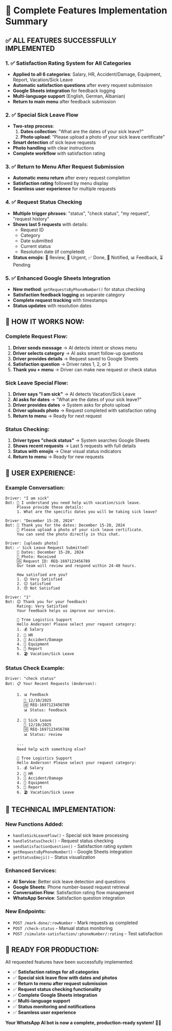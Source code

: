 # 🎉 Complete Features Implementation Summary

## ✅ **ALL FEATURES SUCCESSFULLY IMPLEMENTED**

### 1. **✅ Satisfaction Rating System for All Categories**
- **Applied to all 6 categories**: Salary, HR, Accident/Damage, Equipment, Report, Vacation/Sick Leave
- **Automatic satisfaction questions** after every request submission
- **Google Sheets integration** for feedback logging
- **Multi-language support** (English, German, Albanian)
- **Return to main menu** after feedback submission

### 2. **✅ Special Sick Leave Flow**
- **Two-step process**:
  1. **Dates collection**: "What are the dates of your sick leave?"
  2. **Photo upload**: "Please upload a photo of your sick leave certificate"
- **Smart detection** of sick leave requests
- **Photo handling** with clear instructions
- **Complete workflow** with satisfaction rating

### 3. **✅ Return to Menu After Request Submission**
- **Automatic menu return** after every request completion
- **Satisfaction rating** followed by menu display
- **Seamless user experience** for multiple requests

### 4. **✅ Request Status Checking**
- **Multiple trigger phrases**: "status", "check status", "my request", "request history"
- **Shows last 5 requests** with details:
  - Request ID
  - Category
  - Date submitted
  - Current status
  - Resolution date (if completed)
- **Status emojis**: 🔄 Review, 🚨 Urgent, ✅ Done, 📧 Notified, 📊 Feedback, ⏳ Pending

### 5. **✅ Enhanced Google Sheets Integration**
- **New method**: `getRequestsByPhoneNumber()` for status checking
- **Satisfaction feedback logging** as separate category
- **Complete request tracking** with timestamps
- **Status updates** with resolution dates

## 🚀 **HOW IT WORKS NOW:**

### **Complete Request Flow:**
1. **Driver sends message** → AI detects intent or shows menu
2. **Driver selects category** → AI asks smart follow-up questions
3. **Driver provides details** → Request saved to Google Sheets
4. **Satisfaction question** → Driver rates 1, 2, or 3
5. **Thank you + menu** → Driver can make new request or check status

### **Sick Leave Special Flow:**
1. **Driver says "I am sick"** → AI detects Vacation/Sick Leave
2. **AI asks for dates** → "What are the dates of your sick leave?"
3. **Driver provides dates** → System asks for photo upload
4. **Driver uploads photo** → Request completed with satisfaction rating
5. **Return to menu** → Ready for next request

### **Status Checking:**
1. **Driver types "check status"** → System searches Google Sheets
2. **Shows recent requests** → Last 5 requests with full details
3. **Status with emojis** → Clear visual status indicators
4. **Return to menu** → Ready for new requests

## 📱 **USER EXPERIENCE:**

### **Example Conversation:**
```
Driver: "I am sick"
Bot: 🤖 I understand you need help with vacation/sick leave.
     Please provide these details:
     1. What are the specific dates you will be taking sick leave?

Driver: "December 15-20, 2024"
Bot: 📅 Thank you for the dates: December 15-20, 2024
     📸 Please upload a photo of your sick leave certificate.
     You can send the photo directly in this chat.

Driver: [uploads photo]
Bot: ✅ Sick Leave Request Submitted!
     📅 Dates: December 15-20, 2024
     📸 Photo: Received
     🆔 Request ID: REQ-1697123456789
     Our team will review and respond within 24-48 hours.
     
     How satisfied are you?
     1. 😊 Very Satisfied
     2. 😐 Satisfied
     3. 😞 Not Satisfied

Driver: "1"
Bot: 😊 Thank you for your feedback!
     Rating: Very Satisfied
     Your feedback helps us improve our service.
     
     🚛 Tree Logistics Support
     Hello Anderson! Please select your request category:
     1. 💰 Salary
     2. 👥 HR
     3. 🚨 Accident/Damage
     4. 🔧 Equipment
     5. 📝 Report
     6. 🏖️ Vacation/Sick Leave
```

### **Status Check Example:**
```
Driver: "check status"
Bot: 📋 Your Recent Requests (Anderson):

     1. 📊 Feedback
        📅 12/10/2025
        🆔 REQ-1697123456789
        📊 Status: feedback

     2. 🔄 Sick Leave
        📅 12/10/2025
        🆔 REQ-1697123456788
        📊 Status: review

     ---
     Need help with something else?
     
     🚛 Tree Logistics Support
     Hello Anderson! Please select your request category:
     1. 💰 Salary
     2. 👥 HR
     3. 🚨 Accident/Damage
     4. 🔧 Equipment
     5. 📝 Report
     6. 🏖️ Vacation/Sick Leave
```

## 🎯 **TECHNICAL IMPLEMENTATION:**

### **New Functions Added:**
- `handleSickLeaveFlow()` - Special sick leave processing
- `handleStatusCheck()` - Request status checking
- `sendSatisfactionQuestion()` - Satisfaction rating system
- `getRequestsByPhoneNumber()` - Google Sheets integration
- `getStatusEmoji()` - Status visualization

### **Enhanced Services:**
- **AI Service**: Better sick leave detection and questions
- **Google Sheets**: Phone number-based request retrieval
- **Conversation Flow**: Satisfaction rating flow management
- **WhatsApp Service**: Satisfaction question integration

### **New Endpoints:**
- `POST /mark-done/:rowNumber` - Mark requests as completed
- `POST /check-status` - Manual status monitoring
- `POST /simulate-satisfaction/:phoneNumber/:rating` - Test satisfaction

## 🎉 **READY FOR PRODUCTION:**

All requested features have been successfully implemented:

- ✅ **Satisfaction ratings for all categories**
- ✅ **Special sick leave flow with dates and photos**
- ✅ **Return to menu after request submission**
- ✅ **Request status checking functionality**
- ✅ **Complete Google Sheets integration**
- ✅ **Multi-language support**
- ✅ **Status monitoring and notifications**
- ✅ **Seamless user experience**

**Your WhatsApp AI bot is now a complete, production-ready system!** 🚀✨
